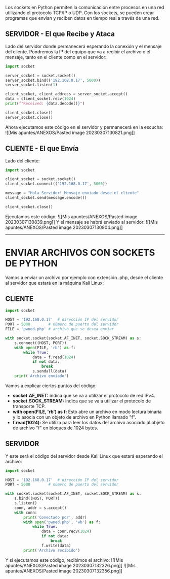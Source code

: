 Los sockets en Python permiten la comunicación entre procesos en una red utilizando el protocolo TCP/IP o UDP. Con los sockets, se pueden crear programas que envían y reciben datos en tiempo real a través de una red.

## SERVIDOR - El que Recibe y Ataca

Lado del servidor donde permanecerá esperando la conexión y el mensaje del cliente. Pondremos la IP del equipo que va a recibir el archivo o el mensaje, tanto en el cliente como en el servidor:
```python
import socket

server_socket = socket.socket()
server_socket.bind(('192.168.0.17', 5000))
server_socket.listen(1)

client_socket, client_address = server_socket.accept()
data = client_socket.recv(1024)
print(f"Received: {data.decode()}")

client_socket.close()
server_socket.close()
```

Ahora ejecutamos este código en el servidor y permanecerá en la escucha:
![[Mis apuntes/ANEXOS/Pasted image 20230307130821.png]]

## CLIENTE - El que Envía

Lado del cliente:

```python
import socket

client_socket = socket.socket()
client_socket.connect(('192.168.0.17', 5000))

message = "Hola Servidor! Mensaje enviado desde el cliente"
client_socket.send(message.encode())

client_socket.close()
```
Ejecutamos este código:
![[Mis apuntes/ANEXOS/Pasted image 20230307130839.png]]
Y el mensaje se habrá enviado al servidor:
![[Mis apuntes/ANEXOS/Pasted image 20230307130904.png]]

---------------------------------------

# ENVIAR ARCHIVOS CON SOCKETS DE PYTHON
Vamos a enviar un archivo por ejemplo con extensión .php, desde el cliente al servidor que estará en la máquina Kali Linux:
## CLIENTE

```python
import socket

HOST = '192.168.0.17'  # dirección IP del servidor
PORT = 5000        # número de puerto del servidor
FILE = 'pwned.php' # archivo que se desea enviar

with socket.socket(socket.AF_INET, socket.SOCK_STREAM) as s:
    s.connect((HOST, PORT))
    with open(FILE, 'rb') as f:
        while True:
            data = f.read(1024)
            if not data:
                break
            s.sendall(data)
    print('Archivo enviado')
```
Vamos a explicar ciertos puntos del código:
- **socket.AF_INET:** indica que se va a utilizar el protocolo de red IPv4.
- **socket.SOCK_STREAM:** indica que se va a utilizar el protocolo de transporte TCP.
- **with open(FILE, 'rb') as f:** Esto abre un archivo en modo lectura binaria y lo asocia con un objeto de archivo en Python llamado "f".
- **f.read(1024):** Se utiliza para leer los datos del archivo asociado al objeto de archivo "f" en bloques de 1024 bytes.

## SERVIDOR
Y este será el código del servidor desde Kali Linux que estará esperando el archivo:
```python
import socket

HOST = '192.168.0.17'  # dirección IP del servidor
PORT = 5000        # número de puerto del servidor

with socket.socket(socket.AF_INET, socket.SOCK_STREAM) as s:
    s.bind((HOST, PORT))
    s.listen()
    conn, addr = s.accept()
    with conn:
        print('Conectado por', addr)
        with open('pwned.php', 'wb') as f:
            while True:
                data = conn.recv(1024)
                if not data:
                    break
                f.write(data)
        print('Archivo recibido')
```
Y si ejecutamos este código, recibimos el archivo:
![[Mis apuntes/ANEXOS/Pasted image 20230307132326.png]]
![[Mis apuntes/ANEXOS/Pasted image 20230307132356.png]]
